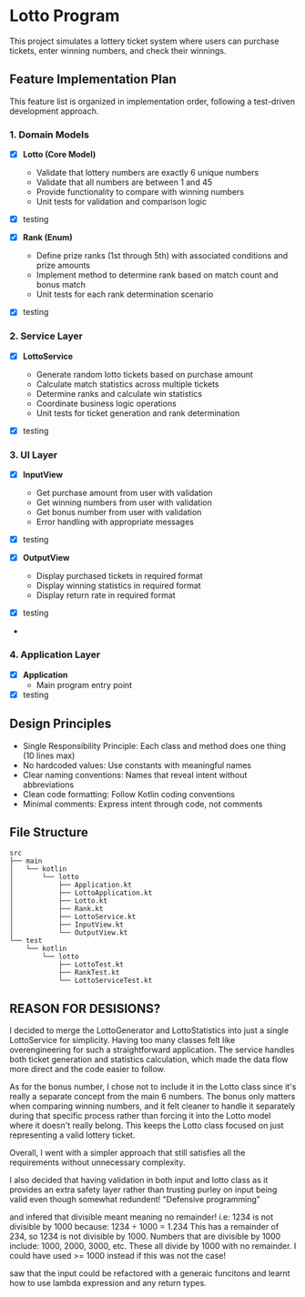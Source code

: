 # Lotto Program

This project simulates a lottery ticket system where users can purchase tickets, enter winning numbers, and check their winnings.

## Feature Implementation Plan

This feature list is organized in implementation order, following a test-driven development approach.

### 1. Domain Models

- [x] **Lotto (Core Model)**
  - Validate that lottery numbers are exactly 6 unique numbers
  - Validate that all numbers are between 1 and 45
  - Provide functionality to compare with winning numbers
  - Unit tests for validation and comparison logic

- [x] testing

- [x] **Rank (Enum)**
  - Define prize ranks (1st through 5th) with associated conditions and prize amounts
  - Implement method to determine rank based on match count and bonus match
  - Unit tests for each rank determination scenario

- [x] testing

### 2. Service Layer

- [x] **LottoService**
  - Generate random lotto tickets based on purchase amount
  - Calculate match statistics across multiple tickets
  - Determine ranks and calculate win statistics
  - Coordinate business logic operations
  - Unit tests for ticket generation and rank determination

- [x] testing

### 3. UI Layer

- [x] **InputView**
  - Get purchase amount from user with validation
  - Get winning numbers from user with validation
  - Get bonus number from user with validation
  - Error handling with appropriate messages

- [x] testing

- [x] **OutputView**
  - Display purchased tickets in required format
  - Display winning statistics in required format
  - Display return rate in required format

- [x] testing
- 
### 4. Application Layer

- [x] **Application**
  - Main program entry point
- [x] testing
 
## Design Principles

- Single Responsibility Principle: Each class and method does one thing (10 lines max)
- No hardcoded values: Use constants with meaningful names
- Clear naming conventions: Names that reveal intent without abbreviations
- Clean code formatting: Follow Kotlin coding conventions
- Minimal comments: Express intent through code, not comments

## File Structure
```
src
├── main
│   └── kotlin
│       └── lotto
│           ├── Application.kt
│           ├── LottoApplication.kt
│           ├── Lotto.kt
│           ├── Rank.kt              
│           ├── LottoService.kt      
│           ├── InputView.kt         
│           └── OutputView.kt        
└── test
    └── kotlin
        └── lotto
            ├── LottoTest.kt
            ├── RankTest.kt          
            └── LottoServiceTest.kt   
```
## REASON FOR DESISIONS?
I decided to merge the LottoGenerator and LottoStatistics into just a single LottoService for simplicity. Having too many classes felt like overengineering for such a straightforward application. The service handles both ticket generation and statistics calculation, which made the data flow more direct and the code easier to follow.

As for the bonus number, I chose not to include it in the Lotto class since it's really a separate concept from the main 6 numbers. The bonus only matters when comparing winning numbers, and it felt cleaner to handle it separately during that specific process rather than forcing it into the Lotto model where it doesn't really belong. This keeps the Lotto class focused on just representing a valid lottery ticket.

Overall, I went with a simpler approach that still satisfies all the requirements without unnecessary complexity.

I also decided that having validation in both input and lotto class as it provides an extra safety layer rather than trusting purley on input being valid even though somewhat redundent! "Defensive programming"

and infered that divisible meant meaning no remainder!
i.e:
1234 is not divisible by 1000 because:
1234 ÷ 1000 = 1.234
This has a remainder of 234, so 1234 is not divisible by 1000.
Numbers that are divisible by 1000 include: 1000, 2000, 3000, etc. These all divide by 1000 with no remainder. I could have used >= 1000 instead if this was not the case!

saw that the input could be refactored with a generaic funcitons and learnt how to use lambda expression and any return types.